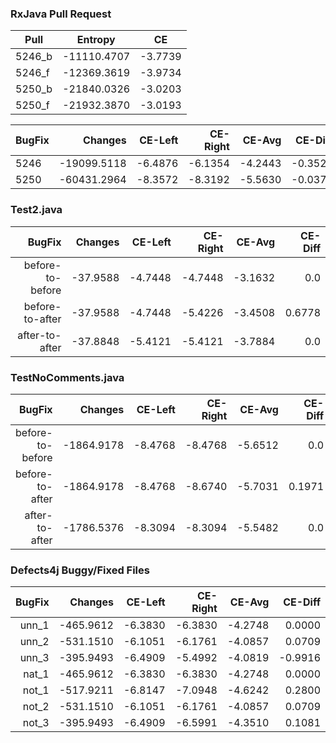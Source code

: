 ### RxJava Pull Request
Pull | Entropy | CE
---| --- | ---
5246_b | -11110.4707 | -3.7739
5246_f | -12369.3619 | -3.9734
5250_b | -21840.0326 | -3.0203
5250_f | -21932.3870 | -3.0193

BugFix | Changes | CE-Left | CE-Right | CE-Avg | CE-Diff
| --- | ---: | ---: | ---: | ---: | ---: |
5246 | -19099.5118 | -6.4876 | -6.1354 | -4.2443 | -0.3522
5250 | -60431.2964 | -8.3572 | -8.3192 | -5.5630 | -0.0379

### Test2.java
BugFix | Changes | CE-Left | CE-Right | CE-Avg | CE-Diff
---: | ---: | ---: | ---: | ---: | ---:
before-to-before | -37.9588 | -4.7448 | -4.7448 | -3.1632 | 0.0
before-to-after | -37.9588 | -4.7448 | -5.4226 | -3.4508 | 0.6778
after-to-after | -37.8848 | -5.4121 | -5.4121 | -3.7884 | 0.0

### TestNoComments.java
BugFix | Changes | CE-Left | CE-Right | CE-Avg | CE-Diff
---: | ---: | ---: | ---: | ---: | ---:
before-to-before | -1864.9178 | -8.4768 | -8.4768 | -5.6512 | 0.0
before-to-after | -1864.9178 | -8.4768 | -8.6740 | -5.7031 | 0.1971
after-to-after | -1786.5376 | -8.3094 | -8.3094 | -5.5482 | 0.0

### Defects4j Buggy/Fixed Files

BugFix | Changes | CE-Left | CE-Right | CE-Avg | CE-Diff
---: | ---: | ---: | ---: | ---: | ---:
unn_1 | -465.9612 | -6.3830 | -6.3830 | -4.2748 | 0.0000
unn_2 | -531.1510 | -6.1051 | -6.1761 | -4.0857 | 0.0709
unn_3 | -395.9493 | -6.4909 | -5.4992 | -4.0819 | -0.9916
nat_1 | -465.9612 | -6.3830 | -6.3830 | -4.2748 | 0.0000
not_1 | -517.9211 | -6.8147 | -7.0948 | -4.6242 | 0.2800
not_2 | -531.1510 | -6.1051 | -6.1761 | -4.0857 | 0.0709
not_3 | -395.9493 | -6.4909 | -6.5991 | -4.3510 | 0.1081

